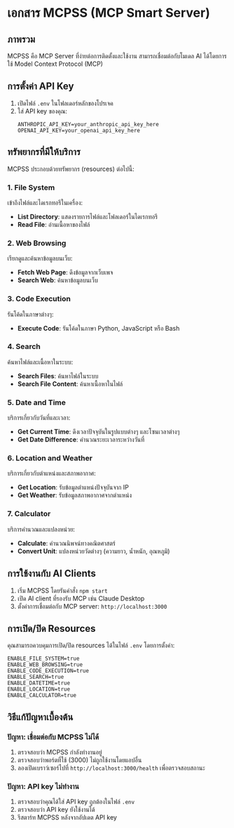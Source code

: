 # เอกสาร MCPSS (MCP Smart Server)

## ภาพรวม

MCPSS คือ MCP Server ที่ง่ายต่อการติดตั้งและใช้งาน สามารถเชื่อมต่อกับโมเดล AI ได้โดยการใช้ Model Context Protocol (MCP)

## การตั้งค่า API Key

1. เปิดไฟล์ `.env` ในโฟลเดอร์หลักของโปรเจค 
2. ใส่ API key ของคุณ:
   ```
   ANTHROPIC_API_KEY=your_anthropic_api_key_here
   OPENAI_API_KEY=your_openai_api_key_here
   ```

## ทรัพยากรที่มีให้บริการ

MCPSS ประกอบด้วยทรัพยากร (resources) ต่อไปนี้:

### 1. File System

เข้าถึงไฟล์และไดเรกทอรีในเครื่อง:

- **List Directory**: แสดงรายการไฟล์และโฟลเดอร์ในไดเรกทอรี
- **Read File**: อ่านเนื้อหาของไฟล์

### 2. Web Browsing

เรียกดูและค้นหาข้อมูลบนเว็บ:

- **Fetch Web Page**: ดึงข้อมูลจากเว็บเพจ
- **Search Web**: ค้นหาข้อมูลบนเว็บ

### 3. Code Execution

รันโค้ดในภาษาต่างๆ:

- **Execute Code**: รันโค้ดในภาษา Python, JavaScript หรือ Bash

### 4. Search

ค้นหาไฟล์และเนื้อหาในระบบ:

- **Search Files**: ค้นหาไฟล์ในระบบ
- **Search File Content**: ค้นหาเนื้อหาในไฟล์

### 5. Date and Time

บริการเกี่ยวกับวันที่และเวลา:

- **Get Current Time**: ดึงเวลาปัจจุบันในรูปแบบต่างๆ และโซนเวลาต่างๆ
- **Get Date Difference**: คำนวณระยะเวลาระหว่างวันที่

### 6. Location and Weather

บริการเกี่ยวกับตำแหน่งและสภาพอากาศ:

- **Get Location**: รับข้อมูลตำแหน่งปัจจุบันจาก IP
- **Get Weather**: รับข้อมูลสภาพอากาศจากตำแหน่ง

### 7. Calculator

บริการคำนวณและแปลงหน่วย:

- **Calculate**: คำนวณนิพจน์ทางคณิตศาสตร์
- **Convert Unit**: แปลงหน่วยวัดต่างๆ (ความยาว, น้ำหนัก, อุณหภูมิ)

## การใช้งานกับ AI Clients

1. เริ่ม MCPSS โดยรันคำสั่ง `npm start`
2. เปิด AI client ที่รองรับ MCP เช่น Claude Desktop
3. ตั้งค่าการเชื่อมต่อกับ MCP server: `http://localhost:3000`

## การเปิด/ปิด Resources

คุณสามารถควบคุมการเปิด/ปิด resources ได้ในไฟล์ `.env` โดยการตั้งค่า:

```
ENABLE_FILE_SYSTEM=true
ENABLE_WEB_BROWSING=true
ENABLE_CODE_EXECUTION=true
ENABLE_SEARCH=true
ENABLE_DATETIME=true
ENABLE_LOCATION=true
ENABLE_CALCULATOR=true
```

## วิธีแก้ปัญหาเบื้องต้น

### ปัญหา: เชื่อมต่อกับ MCPSS ไม่ได้

1. ตรวจสอบว่า MCPSS กำลังทำงานอยู่
2. ตรวจสอบว่าพอร์ตที่ใช้ (3000) ไม่ถูกใช้งานโดยแอปอื่น
3. ลองเปิดเบราว์เซอร์ไปที่ `http://localhost:3000/health` เพื่อตรวจสอบสถานะ

### ปัญหา: API key ไม่ทำงาน

1. ตรวจสอบว่าคุณได้ใส่ API key ถูกต้องในไฟล์ `.env`
2. ตรวจสอบว่า API key ยังใช้งานได้
3. รีสตาร์ท MCPSS หลังจากอัปเดต API key 